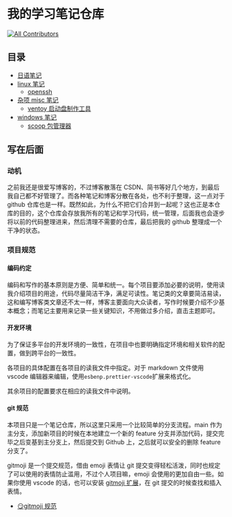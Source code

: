 # 我的学习笔记仓库

<!-- ALL-CONTRIBUTORS-BADGE:START - Do not remove or modify this section -->

[![All Contributors](https://img.shields.io/badge/all_contributors-1-orange.svg?style=flat-square)](#contributors-)

<!-- ALL-CONTRIBUTORS-BADGE:END -->

## 目录

- [日语笔记](japanese/README.md)
- [linux 笔记](linux/README.md)
  - [openssh](linux/openssh.md)
- [杂项 misc 笔记](misc/README.md)
  - [ventoy 启动盘制作工具](misc/ventoy.md)
- [windows 笔记](windows/README.md)
  - [scoop 包管理器](windows/scoop.md)

## 写在后面

### 动机

之前我还是很爱写博客的，不过博客散落在 CSDN、简书等好几个地方，到最后我自己都不好管理了。而各种笔记和博客分散在各处，也不利于整理，这一点对于 github 仓库也是一样。既然如此，为什么不把它们合并到一起呢？这也正是本仓库的目的，这个仓库会存放我所有的笔记和学习代码，统一管理，后面我也会逐步将以前的代码整理进来，然后清理不需要的仓库，最后把我的 github 整理成一个干净的状态。

### 项目规范

#### 编码约定

编码和写作的基本原则是方便、简单和统一。每个项目要添加必要的说明，使用读我介绍项目的用途，代码尽量简洁干净，满足可读性。笔记类的文章要简洁易读，这和编写博客类文章还不太一样，博客主要面向大众读者，写作时候要介绍不少基本概念；而笔记主要用来记录一些关键知识，不用做过多介绍，直击主题即可。

#### 开发环境

为了保证多平台的开发环境的一致性，在项目中也要明确指定环境和相关软件的配置，做到跨平台的一致性。

各项目的具体配置在各项目的读我文件中指定。对于 markdown 文件使用 vscode 编辑器来编辑，使用`esbenp.prettier-vscode`扩展来格式化。

其余项目的配置要求在相应的读我文件中说明。

#### git 规范

本项目只是一个笔记仓库，所以这里只采用一个比较简单的分支流程。main 作为主分支，添加新项目的时候在本地建立一个新的 feature 分支并添加代码，提交完毕之后变基到主分支上，然后提交到 Github 上，之后就可以安全的删除 feature 分支了。

gitmoji 是一个提交规范，借由 emoji 表情让 git 提交变得轻松活泼，同时也规定了可以使用的表情防止滥用，不过个人项目嘛，emoji 会使用的更加自由一些。如果你使用 vscode 的话，也可以安装 [gitmoji 扩展](https://marketplace.visualstudio.com/items?itemName=seatonjiang.gitmoji-vscode)，在 git 提交的时候查找和插入表情。

- [😏gitmoji 规范](https://gitmoji.dev)
